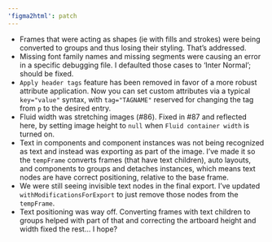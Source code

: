 ```yaml
---
'figma2html': patch
---
```


- Frames that were acting as shapes (ie with fills and strokes) were being converted to groups and thus losing their styling. That’s addressed.
- Missing font family names and missing segments were causing an error in a specific debugging file. I defaulted those cases to ‘Inter Normal’; should be fixed.
- `Apply header tags` feature has been removed in favor of a more robust attribute application. Now you can set custom attributes via a typical `key="value"` syntax, with `tag="TAGNAME"` reserved for changing the tag from `p` to the desired entry.
- Fluid width was stretching images (#86). Fixed in #87 and reflected here, by setting image height to `null` when `Fluid container width` is turned on.
- Text in components and component instances was not being recognized as text and instead was exporting as part of the image. I’ve made it so the `tempFrame` converts frames (that have text children), auto layouts, and components to groups and detaches instances, which means text nodes are have correct positioning, relative to the base frame.
- We were still seeing invisible text nodes in the final export. I’ve updated `withModificationsForExport` to just remove those nodes from the `tempFrame`.
- Text positioning was way off. Converting frames with text children to groups helped with part of that and correcting the artboard height and width fixed the rest... I hope?
